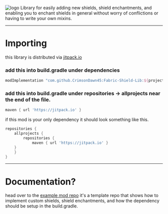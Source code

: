 ![logo](https://repository-images.githubusercontent.com/260845258/54b55080-8fdb-11ea-94b7-f04d017b0219)
Library for easily adding new shields, shield enchantments, and enabling you to enchant shields in general without worry of conflictions or having to write your own mixins.
- - - -

# Importing
this library is distributed via [jitpack.io](https://jitpack.io/#CrimsonDawn45/Fabric-Shield-Lib)

### add this into build.gradle under dependencies
```gradle
modImplementation "com.github.CrimsonDawn45:Fabric-Shield-Lib:${project.fabric_shield_lib_version}-${project.minecraft_version}"
```

### add this into build.gradle under **repositories -> allprojects** near the end of the file.
```gradle
maven { url 'https://jitpack.io' }
```

if this mod is your only dependency it should look something like this.
```gradle
repositories {
    allprojects {
        repositories {
            maven { url 'https://jitpack.io' }
	}
    }
}
```

- - - -

# Documentation?
head over to the [example mod repo](https://github.com/CrimsonDawn45/Fabric-Shield-Lib-Example-Mod) it's a template repo that shows how to implement custom shields, shield enchantments, and how the dependency should be setup in the build.gradle.
